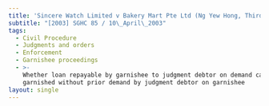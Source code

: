 ```yaml
---
title: 'Sincere Watch Limited v Bakery Mart Pte Ltd (Ng Yew Hong, Third Party)'
subtitle: "[2003] SGHC 85 / 10\_April\_2003"
tags:
  - Civil Procedure
  - Judgments and orders
  - Enforcement
  - Garnishee proceedings
  - >-
    Whether loan repayable by garnishee to judgment debtor on demand can be
    garnished without prior demand by judgment debtor on garnishee
layout: single
---
```


